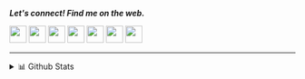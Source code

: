 
<b><i>Let's connect! Find me on the web.</i></b>

[<img height="30" src="https://img.shields.io/badge/twitter-%231DA1F2.svg?&style=for-the-badge&logo=twitter&logoColor=white" />][twitter]
[<img height="30" src = "https://img.shields.io/badge/Youtube-%23E4405F.svg?&style=for-the-badge&logo=Youtube&logoColor=white">][Youtube] 
[<img height="30" src="https://img.shields.io/badge/melhamra-%230077B5.svg?style=for-the-badge&logo=Hashnode&logoColor=white" />][Hashnode]
[<img height="30" src = "https://img.shields.io/badge/gmail-c14438?&style=for-the-badge&logo=gmail&logoColor=white">][gmail] 
[<img height="30" src="https://img.shields.io/badge/linkedin-blue.svg?&style=for-the-badge&logo=linkedin&logoColor=white" />][LinkedIn]
[<img height="30" src="https://img.shields.io/badge/-Medium-000000.svg?&style=for-the-badge&logo=Medium&logoColor=white" />][Medium]
[<img height="30" src = "https://img.shields.io/badge/Facebook-036be4.svg?&style=for-the-badge&logo=facebook&logoColor=white">][Facebook]
<br />
<hr />

<details>
<summary>📊 Github Stats</summary>
  <p align="center"> <img src="https://github-readme-stats.vercel.app/api?username=mohamed-elhamra&show_icons=true&theme=gotham" alt="Mohamed Elhamra | Stats" />

</details>



[twitter]: https://twitter.com/ElhamraMohamed
[Youtube]: https://www.youtube.com/watch?v=WrMlUE3BVIo&t=47s&ab_channel=MohamedElhamra
[Hashnode]: https://www.mohamed-elhamra.me/
[gmail]: https://gmail.com
[linkedin]: https://www.linkedin.com/in/mohamed-elhamra/
[Medium]: https://medium.com/@mohamed.elhamra
[Facebook]: https://www.facebook.com/moohamed.elhamra

